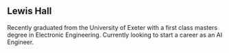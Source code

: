## Lewis Hall
Recently graduated from the University of Exeter with a first class masters degree in Electronic Engineering. Currently looking to start a career as an AI Engineer. 

